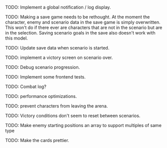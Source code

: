 TODO: Implement a global notification / log display.

TODO: Making a save game needs to be rethought.
At the moment the character, enemy and scenario data in the save game
is simply overwritten. This won't do if there ever are characters
that are not in the scenario but are in the selection.
Saving scenario goals in the save also doesn't work with this model.

TODO: Update save data when scenario is started.

TODO: implement a victory screen on scenario over.

TODO: Debug scenario progression.

TODO: Implement some frontend tests.

TODO: Combat log?

TODO: performance optimizations.

TODO: prevent characters from leaving the arena.

TODO: Victory conditions don't seem to reset between scenarios.

TODO: Make enemy starting positions an array to support multiples of same type

TODO: Make the cards prettier.
